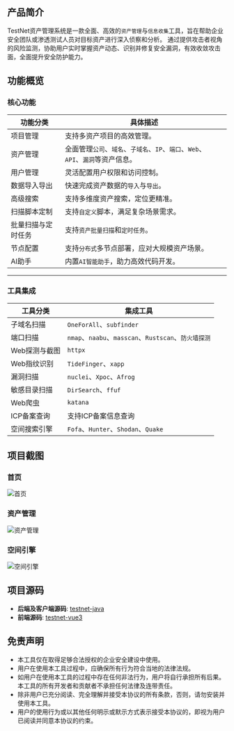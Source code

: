 ## **产品简介**
TestNet资产管理系统是一款全面、高效的`资产管理`与`信息收集`工具，旨在帮助企业安全团队或渗透测试人员对目标资产进行深入侦察和分析。
通过提供攻击者视角的风险监测，协助用户实时掌握资产动态、识别并修复安全漏洞，有效收敛攻击面，全面提升安全防护能力。

## **功能概览**

### **核心功能**

| 功能分类       | 具体描述                                                                 |
|--------------|------------------------------------------------------------------------|
| 项目管理       | 支持多资产项目的高效管理。                                                        |
| 资产管理       | 全面管理`公司`、`域名`、`子域名`、`IP`、`端口`、`Web`、`API`、`漏洞`等资产信息。        |
| 用户管理       | 灵活配置用户权限和访问控制。                                                     |
| 数据导入导出    | 快速完成资产数据的`导入`与`导出`。                                                  |
| 高级搜索       | 支持多维度资产搜索，定位更精准。                                                    |
| 扫描脚本定制    | 支持`自定义`脚本，满足复杂场景需求。                                                  |
| 批量扫描与定时任务 | 支持`资产批量扫描`和`定时任务`。                                                   |
| 节点配置       | 支持`分布式`多节点部署，应对大规模资产场景。                                                |
| AI助手        | 内置`AI智能助手`，助力高效代码开发。                                                  |

---

### **工具集成**

| 工具分类          | 集成工具                                      |
|-----------------|-------------------------------------------|
| 子域名扫描        | `OneForAll`、`subfinder`                     |
| 端口扫描          | `nmap`、`naabu`、`masscan`、`Rustscan`、`防火墙探测` |
| Web探测与截图     | `httpx`                                     |
| Web指纹识别       | `TideFinger`、`xapp`                         |
| 漏洞扫描          | `nuclei`、`Xpoc`、`Afrog`                     |
| 敏感目录扫描       | `DirSearch`、`ffuf`                          |
| Web爬虫          | `katana`                                    |
| ICP备案查询       | 支持ICP备案信息查询                               |
| 空间搜索引擎       | `Fofa`、`Hunter`、`Shodan`、`Quake`            |



## 项目截图

### 首页
![首页](https://github.com/testnet0/image/raw/main/doc/img/dashboard.png)

### 资产管理
![资产管理](https://github.com/testnet0/image/raw/main/doc/img/assets.png)

### 空间引擎
![空间引擎](https://github.com/testnet0/image/raw/main/doc/img/search_engine.png)

## 项目源码
- **后端及客户端源码**: [testnet-java](https://github.com/testnet0/testnet-java)
- **前端源码**: [testnet-vue3](https://github.com/testnet0/testnet-vue3)

## 免责声明
- 本工具仅在取得足够合法授权的企业安全建设中使用。
- 用户在使用本工具过程中，应确保所有行为符合当地的法律法规。
- 如用户在使用本工具的过程中存在任何非法行为，用户将自行承担所有后果。本工具的所有开发者和贡献者不承担任何法律及连带责任。
- 除非用户已充分阅读、完全理解并接受本协议的所有条款，否则，请勿安装并使用本工具。
- 用户的使用行为或以其他任何明示或默示方式表示接受本协议的，即视为用户已阅读并同意本协议的约束。
